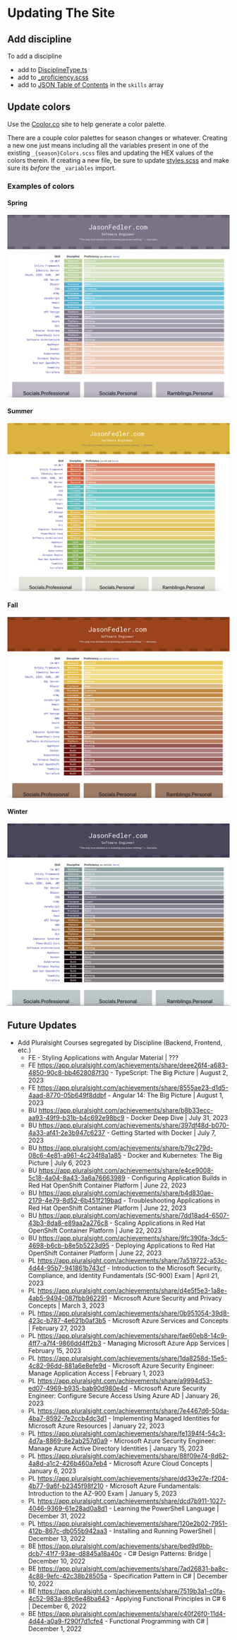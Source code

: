 # Updating The Site

## Add discipline

To add a discipline

- add to [DisciplineType.ts](./src/enums/DisciplineType.ts)
- add to [_proficiency.scss](./scss/_proficiency.scss)
- add to [JSON Table of Contents](./src/toc.json) in the `skills` array

## Update colors

Use the [Coolor.co](https://coolors.co/generate) site to help generate a color palette.

There are a couple color palettes for season changes or whatever. Creating a new one just means including all the variables present in one of the existing `_{season}Colors.scss` files and updating the HEX values of the colors therein. If creating a new file, be sure to update [styles.scss](./scss/styles.scss) and make sure its _before_ the `_variables` import.

### Examples of colors

#### Spring

![spring color palette](./img/spring-colors.png)

#### Summer

![summer color palette](./img/summer-colors.png)

#### Fall

![fall color palette](./img/fall-colors.png)

#### Winter

![winter color palette](./img/winter-colors.png)

## Future Updates

- Add Pluralsight Courses segregated by Discipline (Backend, Frontend, etc.)
    - FE  - Styling Applications with Angular Material | ???
    - FE https://app.pluralsight.com/achievements/share/deee26f4-a683-4850-90c8-bb4628087f30 - TypeScript: The Big Picture | August 2, 2023
    - FE https://app.pluralsight.com/achievements/share/8555ae23-d1d5-4aad-8770-05b649f8ddbf - Angular 14: The Big Picture | August 1, 2023
    - BU https://app.pluralsight.com/achievements/share/b8b33ecc-aa93-49f9-b31b-b4c692e98bc9 - Docker Deep Dive | July 31, 2023
    - BU https://app.pluralsight.com/achievements/share/397df48d-b070-4a33-af41-2e3b947c6237 - Getting Started with Docker | July 7, 2023
    - BU https://app.pluralsight.com/achievements/share/b79c279d-08c6-4e81-a961-4c234f8a1a85 - Docker and Kubernetes: The Big Picture | July 6, 2023
    - BU https://app.pluralsight.com/achievements/share/e4ce9008-5c18-4a04-8a43-3a6a76663989 - Configuring Application Builds in Red Hat OpenShift Container Platform | June 22, 2023
    - BU https://app.pluralsight.com/achievements/share/b4d830ae-2179-4e79-8d52-6b451f219bad - Troubleshooting Applications in Red Hat OpenShift Container Platform | June 22, 2023
    - BU https://app.pluralsight.com/achievements/share/7dd18ad4-6507-43b3-8da8-e89aa2a276c8 - Scaling Applications in Red Hat OpenShift Container Platform | June 22, 2023
    - BU https://app.pluralsight.com/achievements/share/9fc390fa-3dc5-4698-b6cb-b8e5b5223d95 - Deploying Applications to Red Hat OpenShift Container Platform | June 22, 2023
    - PL https://app.pluralsight.com/achievements/share/7a519722-a53c-4d44-95b7-941861b743cf - Introduction to the Microsoft Security, Compliance, and Identity Fundamentals (SC-900) Exam | April 21, 2023
    - PL https://app.pluralsight.com/achievements/share/d4e5f5e3-1a8e-4ab5-9494-087fbb962291 - Microsoft Azure Security and Privacy Concepts | March 3, 2023
    - PL https://app.pluralsight.com/achievements/share/0b951054-39d8-423c-b787-4e621b0af3b5 - Microsoft Azure Services and Concepts | February 27, 2023
    - PL https://app.pluralsight.com/achievements/share/fae60eb8-14c9-4ff7-a7f4-9866dd4ff2b3 - Managing Microsoft Azure App Services | February 15, 2023
    - PL https://app.pluralsight.com/achievements/share/1da8258d-15e5-4c82-96dd-881a6e8efe9d - Microsoft Azure Security Engineer: Manage Application Access | February 1, 2023
    - PL https://app.pluralsight.com/achievements/share/a9994d53-ed07-4969-b935-bab90d980e4d - Microsoft Azure Security Engineer: Configure Secure Access Using Azure AD | January 26, 2023
    - PL https://app.pluralsight.com/achievements/share/7e4467d6-50da-4ba7-8592-7e2ccb4dc3d1 - Implementing Managed Identities for Microsoft Azure Resources | January 22, 2023
    - PL https://app.pluralsight.com/achievements/share/fe1394f4-54c3-4d7a-8869-8e2ab257d0a9 - Microsoft Azure Security Engineer: Manage Azure Active Directory Identities | January 15, 2023
    - PL https://app.pluralsight.com/achievements/share/88f09e74-8d62-4a8d-a1c2-426b460a7eb4 - Microsoft Azure Cloud Concepts | January 6, 2023
    - PL https://app.pluralsight.com/achievements/share/dd33e27e-f204-4b77-9a6f-b2345f98f210 - Microsoft Azure Fundamentals: Introduction to the AZ-900 Exam | January 5, 2023
    - PL https://app.pluralsight.com/achievements/share/dcd7b911-1027-4046-9369-61e28ad0a8d1 - Learning the PowerShell Language | December 31, 2022
    - PL https://app.pluralsight.com/achievements/share/120e2b02-7951-412b-867c-db055b942aa3 - Installing and Running PowerShell | December 13, 2022
    - BE https://app.pluralsight.com/achievements/share/bed9d9bb-dcb7-41f7-93ae-d8845a18a40c - C# Design Patterns: Bridge | December 10, 2022
    - BE https://app.pluralsight.com/achievements/share/7ad26831-ba8c-4c88-9efc-42c38b28505a - Specification Pattern in C# | December 10, 2022
    - BE https://app.pluralsight.com/achievements/share/7519b3a1-c0fa-4c52-983a-89c6e48ba643 - Applying Functional Principles in C# 6 | December 6, 2022
    - BE https://app.pluralsight.com/achievements/share/c40f26f0-11d4-4d44-a0a9-f290f7d1cfe4 - Functional Programming with C# | December 1, 2022
